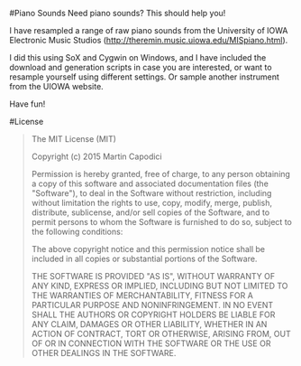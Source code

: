 #Piano Sounds
Need piano sounds? This should help you!

I have resampled a range of raw piano sounds from the University of IOWA Electronic Music Studios (http://theremin.music.uiowa.edu/MISpiano.html).

I did this using SoX and Cygwin on Windows, and I have included the download and generation scripts in case you are interested, or want to resample yourself using different settings. Or sample another instrument from the UIOWA website.

Have fun!

#License
> The MIT License (MIT)
> 
> Copyright (c) 2015 Martin Capodici
> 
> Permission is hereby granted, free of charge, to any person obtaining a copy
> of this software and associated documentation files (the "Software"), to deal
> in the Software without restriction, including without limitation the rights
> to use, copy, modify, merge, publish, distribute, sublicense, and/or sell
> copies of the Software, and to permit persons to whom the Software is
> furnished to do so, subject to the following conditions:
> 
> The above copyright notice and this permission notice shall be included in all
> copies or substantial portions of the Software.
> 
> THE SOFTWARE IS PROVIDED "AS IS", WITHOUT WARRANTY OF ANY KIND, EXPRESS OR
> IMPLIED, INCLUDING BUT NOT LIMITED TO THE WARRANTIES OF MERCHANTABILITY,
> FITNESS FOR A PARTICULAR PURPOSE AND NONINFRINGEMENT. IN NO EVENT SHALL THE
> AUTHORS OR COPYRIGHT HOLDERS BE LIABLE FOR ANY CLAIM, DAMAGES OR OTHER
> LIABILITY, WHETHER IN AN ACTION OF CONTRACT, TORT OR OTHERWISE, ARISING FROM,
> OUT OF OR IN CONNECTION WITH THE SOFTWARE OR THE USE OR OTHER DEALINGS IN THE
> SOFTWARE.